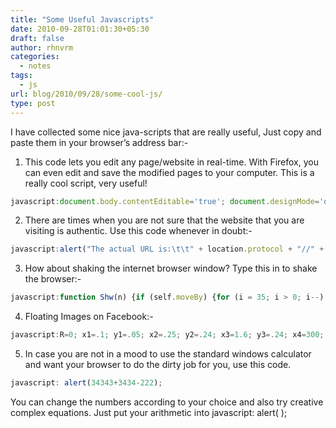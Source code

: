 ```yaml
---
title: "Some Useful Javascripts"
date: 2010-09-28T01:01:30+05:30
draft: false
author: rhnvrm
categories:
  - notes
tags:
  - js
url: blog/2010/09/28/some-cool-js/
type: post
--- 
```


I have collected some nice java-scripts that are really useful, Just copy and 
paste them in your browser’s address bar:-

1. This code lets you edit any page/website in real-time. With Firefox, you can 
even edit and save the modified pages to your computer.  This is a really cool 
script, very useful!

```javascript
javascript:document.body.contentEditable='true'; document.designMode='on'; void 0
```

2. There are times when you are not sure that the website that you are visiting 
is authentic. Use this code whenever in doubt:-

```javascript
javascript:alert("The actual URL is:\t\t" + location.protocol + "//" + location.hostname + "/" + "\nThe address URL is:\t\t" + location.href + "\n" + "\nIf the server names do not match, this may be a spoof.");
```

3. How about shaking the internet browser window? Type this in to shake
 the browser:-

```javascript
javascript:function Shw(n) {if (self.moveBy) {for (i = 35; i > 0; i--) {for (j = n; j > 0; j--) {self.moveBy(1,i) ;self.moveBy(i,0);self.moveBy(0,-i);self.moveBy(-i,0); } } }} Shw(6)
```

4. Floating Images on Facebook:-
```javascript
javascript:R=0; x1=.1; y1=.05; x2=.25; y2=.24; x3=1.6; y3=.24; x4=300; y4=200; x5=300; y5=200; DI=document.getElementsByTagName("img"); DIL=DI.length; function A(){for(i=0; i-DIL; i++){DIS=DI[ i ].style; DIS.position='absolute'; DIS.left=(Math.sin(R*x1+i*x2+x3)*x4+x5)+ "px"; DIS.top=(Math.cos(R*y1+i*y2+y3)*y4+y5)+" px"}R++}setInterval( 'A()',5); void(0);
```

5. In case you are not in a mood to use the standard windows calculator and want 
your browser to do the dirty job for you, use this code.
```javascript
javascript: alert(34343+3434-222);
```
You can change the numbers according to your choice and also try creative
complex equations. Just put your arithmetic into javascript: alert( );
